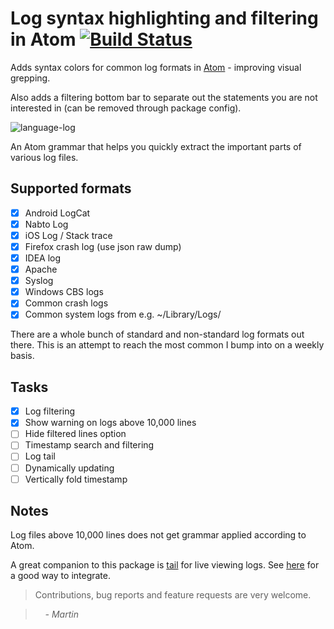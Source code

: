 # Log syntax highlighting and filtering in Atom [![Build Status](https://travis-ci.org/mrodalgaard/language-log.svg)](https://travis-ci.org/mrodalgaard/language-log)

Adds syntax colors for common log formats in [Atom](https://atom.io/) - improving visual grepping.

Also adds a filtering bottom bar to separate out the statements you are not interested in (can be removed through package config).

![language-log](https://raw.githubusercontent.com/mrodalgaard/language-log/master/screenshots/preview.png)

An Atom grammar that helps you quickly extract the important parts of various log files.

## Supported formats

 * [x] Android LogCat
 * [x] Nabto Log
 * [x] iOS Log / Stack trace
 * [x] Firefox crash log (use json raw dump)
 * [x] IDEA log
 * [x] Apache
 * [x] Syslog
 * [x] Windows CBS logs
 * [x] Common crash logs
 * [x] Common system logs from e.g. ~/Library/Logs/

There are a whole bunch of standard and non-standard log formats out there. This is an attempt to reach the most common I bump into on a weekly basis.

## Tasks

 * [x] Log filtering
 * [x] Show warning on logs above 10,000 lines
 * [ ] Hide filtered lines option
 * [ ] Timestamp search and filtering
 * [ ] Log tail
 * [ ] Dynamically updating
 * [ ] Vertically fold timestamp

## Notes

Log files above 10,000 lines does not get grammar applied according to Atom.

A great companion to this package is [tail](https://github.com/eliasak/tail) for live viewing logs. See [here](https://github.com/mrodalgaard/language-log/issues/1#issue-92097844) for a good way to integrate.

> Contributions, bug reports and feature requests are very welcome.

> &nbsp; &nbsp; _- Martin_
